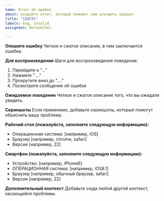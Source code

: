 ```yaml
---
name: Отчет об ошибке
about: Создайте отчет, который поможет нам улучшить продукт
title: "[БАГИ]"
labels: bug, invalid
assignees: NormikChel

---
```


**Опишите ошибку**
Четкое и сжатое описание, в чем заключается ошибка.

**Для воспроизведения**
Шаги для воспроизведения поведения:
1. Перейдите к "..."
2. Нажмите "...."
3. Прокрутите вниз до "...."
4. Посмотрите сообщение об ошибке

**Ожидаемое поведение**
Четкое и сжатое описание того, что вы ожидали увидеть.

**Скриншоты**
Если применимо, добавьте скриншоты, которые помогут объяснить вашу проблему.

**Рабочий стол (пожалуйста, заполните следующую информацию):**
 - Операционная система: [например, iOS]
 - Браузер [например, chrome, safari]
 - Версия [например, 22]

**Смартфон (пожалуйста, заполните следующую информацию):**
 - Устройство: [например, iPhone6]
 - ОПЕРАЦИОННАЯ система: [например, iOS8.1]
 - Браузер [например, обычный браузер, safari]
 - Версия [например, 22]

**Дополнительный контекст**
Добавьте сюда любой другой контекст, касающийся проблемы.
